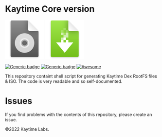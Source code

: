 # Kaytime Core version

![](https://raw.githubusercontent.com/yeyushengfan258/Inverse-icon-theme/master/src/mimes/48/application-x-cd-image.svg) ![](https://raw.githubusercontent.com/yeyushengfan258/Inverse-icon-theme/master/src/mimes/48/application-x-partial-download.svg)

[![Generic badge](https://img.shields.io/badge/Installer-Calamares-green)](https://shields.io/) [![Generic badge](https://img.shields.io/badge/Arch-x64-yellowgreen.svg)](https://shields.io/) [![Awesome](https://awesome.re/badge.svg)](https://awesome.re)

This repository containt shell script for generating Kaytime Dex RootFS files & ISO. The code is very readable and so self-documented.

# Issues

If you find problems with the contents of this repository, please create an issue.

©2022 Kaytime Labs.
